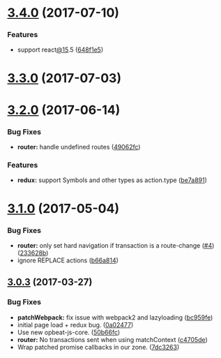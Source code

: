 <a name="3.4.0"></a>
# [3.4.0](https://github.com/opbeat/opbeat-react/compare/v3.3.0...v3.4.0) (2017-07-10)


### Features

* support react[@15](https://github.com/15).5 ([648f1e5](https://github.com/opbeat/opbeat-react/commit/648f1e5))



<a name="3.3.0"></a>
# [3.3.0](https://github.com/opbeat/opbeat-react/compare/v3.2.0...v3.3.0) (2017-07-03)



<a name="3.2.0"></a>
# [3.2.0](https://github.com/opbeat/opbeat-react/compare/v3.1.0...v3.2.0) (2017-06-14)


### Bug Fixes

* **router:** handle undefined routes ([49062fc](https://github.com/opbeat/opbeat-react/commit/49062fc))


### Features

* **redux:** support Symbols  and other types as action.type ([be7a891](https://github.com/opbeat/opbeat-react/commit/be7a891))



<a name="3.1.0"></a>
# [3.1.0](https://github.com/opbeat/opbeat-react/compare/3.0.3...v3.1.0) (2017-05-04)


### Bug Fixes

* **router:** only set hard navigation if transaction is a route-change ([#4](https://github.com/opbeat/opbeat-react/issues/4)) ([233628b](https://github.com/opbeat/opbeat-react/commit/233628b))
* ignore REPLACE actions ([b66a814](https://github.com/opbeat/opbeat-react/commit/b66a814))



<a name="3.0.3"></a>
## [3.0.3](https://github.com/opbeat/opbeat-react/compare/0.0.22...3.0.3) (2017-03-27)


### Bug Fixes

* **patchWebpack:** fix issue with webpack2 and lazyloading ([bc959fe](https://github.com/opbeat/opbeat-react/commit/bc959fe))
* initial page load + redux bug. ([0a02477](https://github.com/opbeat/opbeat-react/commit/0a02477))
* Use new opbeat-js-core. ([50b66fc](https://github.com/opbeat/opbeat-react/commit/50b66fc))
* **router:** No transactions sent when using matchContext ([c4705de](https://github.com/opbeat/opbeat-react/commit/c4705de))
* Wrap patched promise callbacks in our zone. ([7dc3263](https://github.com/opbeat/opbeat-react/commit/7dc3263))


